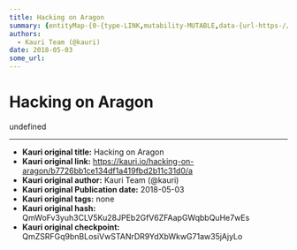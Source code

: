 ```yaml
---
title: Hacking on Aragon
summary: {entityMap-{0-{type-LINK,mutability-MUTABLE,data-{url-https-//gist.github.com/izqui/2a02c337aafa225c403de9c988cb78a0},1-{type-LINK,mutability-MUTABLE,data-{url-https-//github.com/aragon/aragon-apps},2-{type-LINK,mutability-MUTABLE,data-{url-http-//reactivex.io/rxjs/},3-{type-LINK,mutability-MUTABLE,data-{url-https-//github.com/aragon/aragon.js/blob/master/docs/APP.md},4-{type-LINK,mutability-MUTABLE,data-{url-https-//github.com/aragon/aragonOS/blob/docs/docs/aragonOS.md-51-forwarding-and-transac
authors:
  - Kauri Team (@kauri)
date: 2018-05-03
some_url: 
---
```


# Hacking on Aragon


undefined


---

- **Kauri original title:** Hacking on Aragon
- **Kauri original link:** https://kauri.io/hacking-on-aragon/b7726bb1ce134df1a419fbd2b11c31d0/a
- **Kauri original author:** Kauri Team (@kauri)
- **Kauri original Publication date:** 2018-05-03
- **Kauri original tags:** none
- **Kauri original hash:** QmWoFv3yuh3CLV5Ku28JPEb2GfV6ZFAapGWqbbQuHe7wEs
- **Kauri original checkpoint:** QmZSRFGq9bnBLosiVwSTANrDR9YdXbWkwG71aw35jAjyLo



